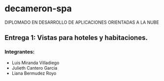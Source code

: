 # decameron-spa
DIPLOMADO EN DESARROLLO DE APLICACIONES ORIENTADAS A LA NUBE

## Entrega 1: Vistas para hoteles y habitaciones.

### Integrantes:
* Luis Miranda Villadiego
* Julieth Cantero Garcia
* Liana Bermudez Royo
